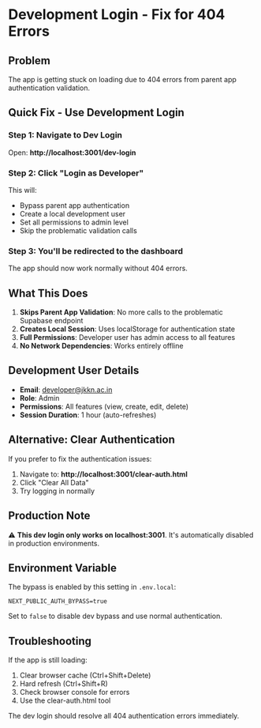 # Development Login - Fix for 404 Errors

## Problem
The app is getting stuck on loading due to 404 errors from parent app authentication validation.

## Quick Fix - Use Development Login

### Step 1: Navigate to Dev Login
Open: **http://localhost:3001/dev-login**

### Step 2: Click "Login as Developer"
This will:
- Bypass parent app authentication
- Create a local development user
- Set all permissions to admin level
- Skip the problematic validation calls

### Step 3: You'll be redirected to the dashboard
The app should now work normally without 404 errors.

## What This Does

1. **Skips Parent App Validation**: No more calls to the problematic Supabase endpoint
2. **Creates Local Session**: Uses localStorage for authentication state
3. **Full Permissions**: Developer user has admin access to all features
4. **No Network Dependencies**: Works entirely offline

## Development User Details
- **Email**: developer@jkkn.ac.in
- **Role**: Admin
- **Permissions**: All features (view, create, edit, delete)
- **Session Duration**: 1 hour (auto-refreshes)

## Alternative: Clear Authentication
If you prefer to fix the authentication issues:

1. Navigate to: **http://localhost:3001/clear-auth.html**
2. Click "Clear All Data"
3. Try logging in normally

## Production Note
⚠️ **This dev login only works on localhost:3001**. It's automatically disabled in production environments.

## Environment Variable
The bypass is enabled by this setting in `.env.local`:
```
NEXT_PUBLIC_AUTH_BYPASS=true
```

Set to `false` to disable dev bypass and use normal authentication.

## Troubleshooting

If the app is still loading:
1. Clear browser cache (Ctrl+Shift+Delete)
2. Hard refresh (Ctrl+Shift+R)
3. Check browser console for errors
4. Use the clear-auth.html tool

The dev login should resolve all 404 authentication errors immediately.